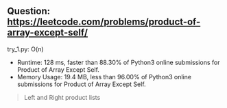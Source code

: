 Question: https://leetcode.com/problems/product-of-array-except-self/
---

try_1.py: O(n)

* Runtime: 128 ms, faster than 88.30% of Python3 online submissions for Product of Array Except Self.
* Memory Usage: 19.4 MB, less than 96.00% of Python3 online submissions for Product of Array Except Self.

> Left and Right product lists
